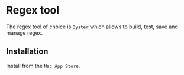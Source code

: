 # Regex tool

The regex tool of choice is `Oyster` which allows to build, test, save and manage regex.

## Installation

Install from the `Mac App Store`.

